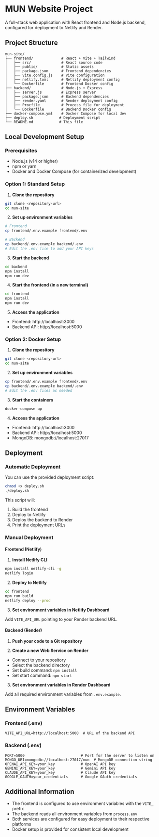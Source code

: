 # MUN Website Project

A full-stack web application with React frontend and Node.js backend, configured for deployment to Netlify and Render.

## Project Structure

```
mun-site/
├── frontend/             # React + Vite + Tailwind
│   ├── src/              # React source code
│   ├── public/           # Static assets
│   ├── package.json      # Frontend dependencies
│   ├── vite.config.js    # Vite configuration
│   ├── netlify.toml      # Netlify deployment config
│   └── Dockerfile        # Frontend Docker config
├── backend/              # Node.js + Express
│   ├── server.js         # Express server
│   ├── package.json      # Backend dependencies
│   ├── render.yaml       # Render deployment config
│   ├── Procfile          # Process file for deployment
│   └── Dockerfile        # Backend Docker config
├── docker-compose.yml    # Docker Compose for local dev
├── deploy.sh            # Deployment script
└── README.md            # This file
```

## Local Development Setup

### Prerequisites

- Node.js (v14 or higher)
- npm or yarn
- Docker and Docker Compose (for containerized development)

### Option 1: Standard Setup

1. **Clone the repository**

```bash
git clone <repository-url>
cd mun-site
```

2. **Set up environment variables**

```bash
# Frontend
cp frontend/.env.example frontend/.env

# Backend
cp backend/.env.example backend/.env
# Edit the .env file to add your API keys
```

3. **Start the backend**

```bash
cd backend
npm install
npm run dev
```

4. **Start the frontend (in a new terminal)**

```bash
cd frontend
npm install
npm run dev
```

5. **Access the application**

- Frontend: http://localhost:3000
- Backend API: http://localhost:5000

### Option 2: Docker Setup

1. **Clone the repository**

```bash
git clone <repository-url>
cd mun-site
```

2. **Set up environment variables**

```bash
cp frontend/.env.example frontend/.env
cp backend/.env.example backend/.env
# Edit the .env files as needed
```

3. **Start the containers**

```bash
docker-compose up
```

4. **Access the application**

- Frontend: http://localhost:3000
- Backend API: http://localhost:5000
- MongoDB: mongodb://localhost:27017

## Deployment

### Automatic Deployment

You can use the provided deployment script:

```bash
chmod +x deploy.sh
./deploy.sh
```

This script will:
1. Build the frontend
2. Deploy to Netlify
3. Deploy the backend to Render
4. Print the deployment URLs

### Manual Deployment

#### Frontend (Netlify)

1. **Install Netlify CLI**

```bash
npm install netlify-cli -g
netlify login
```

2. **Deploy to Netlify**

```bash
cd frontend
npm run build
netlify deploy --prod
```

3. **Set environment variables in Netlify Dashboard**

Add `VITE_API_URL` pointing to your Render backend URL.

#### Backend (Render)

1. **Push your code to a Git repository**

2. **Create a new Web Service on Render**

- Connect to your repository
- Select the backend directory
- Set build command: `npm install`
- Set start command: `npm start`

3. **Set environment variables in Render Dashboard**

Add all required environment variables from `.env.example`.

## Environment Variables

### Frontend (.env)

```
VITE_API_URL=http://localhost:5000  # URL of the backend API
```

### Backend (.env)

```
PORT=5000                          # Port for the server to listen on
MONGO_URI=mongodb://localhost:27017/mun  # MongoDB connection string
OPENAI_API_KEY=your_key            # OpenAI API key
GEMINI_API_KEY=your_key            # Gemini API key
CLAUDE_API_KEY=your_key            # Claude API key
GOOGLE_OAUTH=your_credentials      # Google OAuth credentials
```

## Additional Information

- The frontend is configured to use environment variables with the `VITE_` prefix
- The backend reads all environment variables from `process.env`
- Both services are configured for easy deployment to their respective platforms
- Docker setup is provided for consistent local development